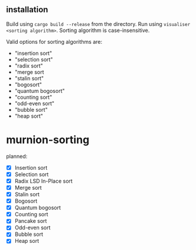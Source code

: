 ## installation

Build using `cargo build --release` from the directory.
Run using `visualiser <sorting algorithm>`. Sorting algorithm is case-insensitive.

Valid options for sorting algorithms are:
 - "insertion sort"
 - "selection sort"
 - "radix sort"
 - "merge sort
 - "stalin sort"
 - "bogosort"
 - "quantum bogosort"
 - "counting sort"
 - "odd-even sort"
 - "bubble sort"
 - "heap sort"

# murnion-sorting

planned:
 - [x] Insertion sort
 - [x] Selection sort
 - [x] Radix LSD In-Place sort
 - [x] Merge sort
 - [x] Stalin sort
 - [x] Bogosort
 - [x] Quantum bogosort
 - [x] Counting sort
 - [x] Pancake sort
 - [x] Odd-even sort
 - [x] Bubble sort
 - [x] Heap sort
